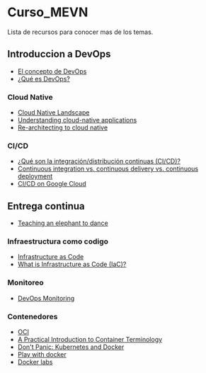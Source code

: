 # Curso_MEVN
Lista de recursos para conocer mas de los temas. 

## Introduccion a DevOps
- [El concepto de DevOps](https://www.redhat.com/es/topics/devops)
- [¿Qué es DevOps?](https://azure.microsoft.com/es-mx/overview/what-is-devops/)
### Cloud Native
- [Cloud Native Landscape](https://github.com/cncf/landscape/blob/master/README.md#trail-map)
- [Understanding cloud-native applications](https://www.redhat.com/en/topics/cloud-native-apps)
- [Re-architecting to cloud native](https://services.google.com/fh/files/misc/re_architecting_to_cloud_native_whitepaper2.pdf) 


### CI/CD

- [¿Qué son la integración/distribución continuas (CI/CD)?](https://www.redhat.com/es/topics/devops/what-is-ci-cd)
- [ Continuous integration vs. continuous delivery vs. continuous deployment ](https://www.atlassian.com/continuous-delivery/principles/continuous-integration-vs-delivery-vs-deployment)
- [CI/CD on Google Cloud](https://cloud.google.com/docs/ci-cd)
  
## Entrega continua 

- [Teaching an elephant to dance](https://www.redhat.com/es/engage/teaching-an-elephant-to-dance-20180321)

### Infraestructura como codigo 
- [Infrastructure as Code
](https://www.ibm.com/cloud/learn/infrastructure-as-code)
- [What is Infrastructure as Code (IaC)?](https://www.redhat.com/en/topics/automation/what-is-infrastructure-as-code-iac)

### Monitoreo 

- [DevOps Monitoring
](https://www.atlassian.com/devops/devops-tools/devops-monitoring)
### Contenedores

- [OCI](https://opencontainers.org/about/overview/)
- [A Practical Introduction to Container Terminology](https://developers.redhat.com/blog/2018/02/22/container-terminology-practical-introduction/)
- [Don't Panic: Kubernetes and Docker](https://kubernetes.io/blog/2020/12/02/dont-panic-kubernetes-and-docker/)
- [Play with docker](https://labs.play-with-docker.com/)
- [Docker labs](https://dockerlabs.collabnix.com/)
